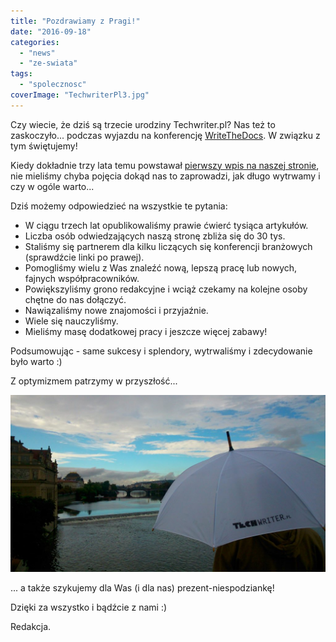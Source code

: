 ```yaml
---
title: "Pozdrawiamy z Pragi!"
date: "2016-09-18"
categories:
  - "news"
  - "ze-swiata"
tags:
  - "spolecznosc"
coverImage: "TechwriterPl3.jpg"
---
```


Czy wiecie, że dziś są trzecie urodziny Techwriter.pl? Nas też to zaskoczyło... podczas wyjazdu na konferencję [WriteTheDocs](http://www.writethedocs.org/conf/eu/2016/). W związku z tym świętujemy!

Kiedy dokładnie trzy lata temu powstawał [pierwszy wpis na naszej stronie](http://techwriter.pl/witaj-swiecie/), nie mieliśmy chyba pojęcia dokąd nas to zaprowadzi, jak długo wytrwamy i czy w ogóle warto...

Dziś możemy odpowiedzieć na wszystkie te pytania:

- W ciągu trzech lat opublikowaliśmy prawie ćwierć tysiąca artykułów.
- Liczba osób odwiedzających naszą stronę zbliża się do 30 tys.
- Staliśmy się partnerem dla kilku liczących się konferencji branżowych (sprawdźcie linki po prawej).
- Pomogliśmy wielu z Was znaleźć nową, lepszą pracę lub nowych, fajnych współpracowników.
- Powiększyliśmy grono redakcyjne i wciąż czekamy na kolejne osoby chętne do nas dołączyć.
- Nawiązaliśmy nowe znajomości i przyjaźnie.
- Wiele się nauczyliśmy.
- Mieliśmy masę dodatkowej pracy i jeszcze więcej zabawy!

Podsumowując - same sukcesy i splendory, wytrwaliśmy i zdecydowanie było warto :)

Z optymizmem patrzymy w przyszłość...

![TechwriterPlPraga](images/TechwriterPlPraga-1024x576.jpg)

... a także szykujemy dla Was (i dla nas) prezent-niespodziankę!

Dzięki za wszystko i bądźcie z nami :)

Redakcja.

